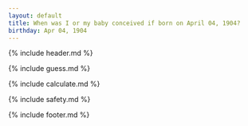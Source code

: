 ```yaml
---
layout: default
title: When was I or my baby conceived if born on April 04, 1904?
birthday: Apr 04, 1904
---
```


{% include header.md %}

{% include guess.md %}

{% include calculate.md %}

{% include safety.md %}

{% include footer.md %}



